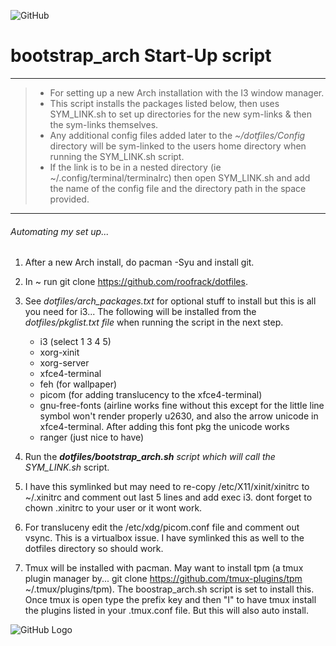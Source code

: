 ![GitHub](https://img.shields.io/github/license/roofrack/dotfiles)
# bootstrap_arch Start-Up script
---------
> *  For setting up a new Arch installation with the I3 window manager.
> *  This script installs the packages listed below, then uses SYM_LINK.sh to set up directories for the new sym-links & then the sym-links themselves.
> *  Any additional config files added later to the _~/dotfiles/Config_ directory will be sym-linked to the users home directory when running the SYM_LINK.sh script.
> *  If the link is to be in a nested directory (ie ~/.config/terminal/terminalrc) then open SYM_LINK.sh and add the name of the config file and the directory path in the space provided.
---------




###### _Automating my set up_...


 1. After a new Arch install, do pacman -Syu and install git.

 2. In ~ run git clone https://github.com/roofrack/dotfiles.

 3. See _dotfiles/arch_packages.txt_ for optional stuff to install but this is all you need for i3...
    The following will be installed from the *dotfiles/pkglist.txt file* when running the script in the next step.

      *  i3 (select 1 3 4 5)
      *  xorg-xinit
      *  xorg-server
      *  xfce4-terminal
      *  feh (for wallpaper)
      *  picom (for adding translucency to the xfce4-terminal)
      *  gnu-free-fonts (airline works fine without this except for the little line symbol won't
         render properly u2630, and also the arrow unicode in xfce4-terminal. After adding this
         font pkg the unicode works
      *  ranger (just nice to have)

 4. Run the ___dotfiles/bootstrap_arch.sh__ script which will call the SYM_LINK.sh_ script.

 5. I have this symlinked but may need to re-copy /etc/X11/xinit/xinitrc to
     ~/.xinitrc and comment out last 5 lines and add exec i3. dont forget to
     chown .xinitrc to your user or it wont work.

 6. For transluceny edit the /etc/xdg/picom.conf file and comment out vsync. This is a
    virtualbox issue. I have symlinked this as well to the dotfiles directory so should work.

 7. Tmux will be installed with pacman. May want to install tpm (a tmux plugin manager by...
    git clone https://github.com/tmux-plugins/tpm ~/.tmux/plugins/tpm). The boostrap_arch.sh script
    is set to install this. Once tmux is open type the prefix key and then "I" to
    have tmux install the plugins listed in your .tmux.conf file. But this will also auto install.

![GitHub Logo](/images/Logo.png)
